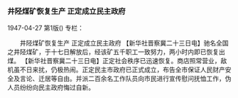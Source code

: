 ### 井陉煤矿恢复生产  正定成立民主政府

1947-04-27
第1版()
专栏：

　　井陉煤矿恢复生产
    正定成立民主政府
    【新华社晋察冀二十三日电】驰名全国之井陉煤矿，于十七日解放后，经该矿五千职工一致努力，两小时内即已恢复出煤。
    【新华社晋察冀二十三日电】正定社会秩序已迅速恢复。商店照常营业，敌机虽不日来扰，仍极热闹。正定民主市政府已正式成立，布告全市保证人民财产安全及言论、迁居等自由。并派二百余名工作队员向市民进行宣传慰问抚恤工作，伪人员纷纷向民主政府悔过自新。
